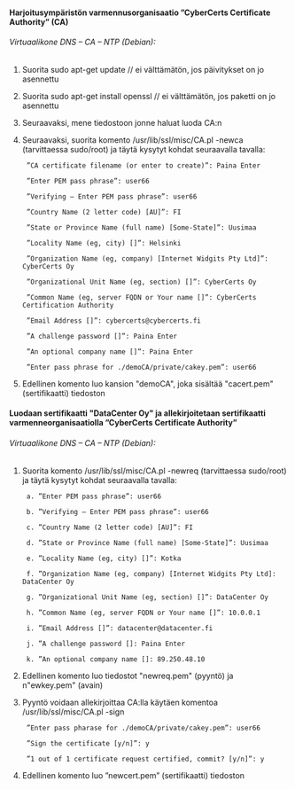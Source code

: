 #### Harjoitusympäristön varmennusorganisaatio ”CyberCerts Certificate Authority” (CA) 

###### Virtuaalikone DNS – CA – NTP (Debian):

1. Suorita sudo apt-get update // ei välttämätön, jos päivitykset on jo asennettu

2. Suorita sudo apt-get install openssl // ei välttämätön, jos paketti on jo asennettu

3. Seuraavaksi, mene tiedostoon jonne haluat luoda CA:n

4. Seuraavaksi, suorita komento /usr/lib/ssl/misc/CA.pl -newca (tarvittaessa sudo/root) ja täytä kysytyt kohdat seuraavalla tavalla:

        ”CA certificate filename (or enter to create)”: Paina Enter

        ”Enter PEM pass phrase”: user66

        ”Verifying – Enter PEM pass phrase”: user66

        ”Country Name (2 letter code) [AU]”: FI

        ”State or Province Name (full name) [Some-State]”: Uusimaa

        ”Locality Name (eg, city) []”: Helsinki

        ”Organization Name (eg, company) [Internet Widgits Pty Ltd]”: CyberCerts Oy

        ”Organizational Unit Name (eg, section) []”: CyberCerts Oy

        ”Common Name (eg, server FQDN or Your name []”: CyberCerts Certification Authority

        ”Email Address []”: cybercerts@cybercerts.fi

        ”A challenge password []”: Paina Enter

        ”An optional company name []”: Paina Enter

        ”Enter pass phrase for ./demoCA/private/cakey.pem”: user66

5. Edellinen komento luo kansion "demoCA", joka sisältää "cacert.pem" (sertifikaatti) tiedoston


#### Luodaan sertifikaatti "DataCenter Oy" ja allekirjoitetaan sertifikaatti varmenneorganisaatiolla ”CyberCerts Certificate Authority”

###### Virtuaalikone DNS – CA – NTP (Debian):

1. Suorita komento /usr/lib/ssl/misc/CA.pl -newreq (tarvittaessa sudo/root) ja täytä kysytyt kohdat seuraavalla tavalla:

        a. ”Enter PEM pass phrase”: user66

        b. ”Verifying – Enter PEM pass phrase”: user66

        c. ”Country Name (2 letter code) [AU]”: FI

        d. ”State or Province Name (full name) [Some-State]”: Uusimaa

        e. ”Locality Name (eg, city) []”: Kotka

        f. ”Organization Name (eg, company) [Internet Widgits Pty Ltd]: DataCenter Oy

        g. ”Organizational Unit Name (eg, section) []”: DataCenter Oy

        h. ”Common Name (eg, server FQDN or Your name []”: 10.0.0.1

        i. ”Email Address []”: datacenter@datacenter.fi

        j. ”A challenge password []: Paina Enter

        k. ”An optional company name []: 89.250.48.10


6. Edellinen komento luo tiedostot "newreq.pem" (pyyntö) ja n"ewkey.pem" (avain)

7. Pyyntö voidaan allekirjoittaa CA:lla käytäen komentoa /usr/lib/ssl/misc/CA.pl -sign

        ”Enter pass pharase for ./demoCA/private/cakey.pem”: user66

        ”Sign the certificate [y/n]”: y

        ”1 out of 1 certificate request certified, commit? [y/n]”: y

11. Edellinen komento luo ”newcert.pem” (sertifikaatti) tiedoston
